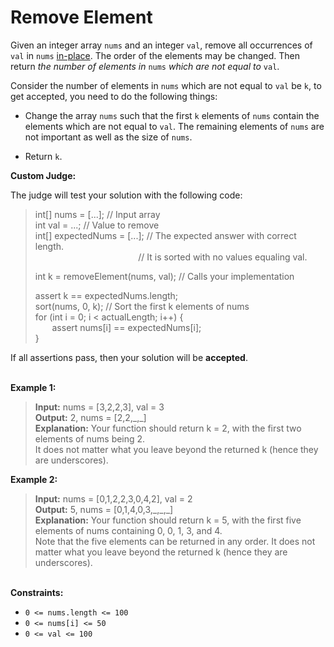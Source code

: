 # Remove Element

Given an integer array `nums` and an integer `val`, remove all occurrences of `val` in `nums` [in-place](https://en.wikipedia.org/wiki/In-place_algorithm). The order of the elements may be changed. Then return *the number of elements in* `nums` *which are not equal to* `val`.

Consider the number of elements in `nums` which are not equal to `val` be `k`, to get accepted, you need to do the following things:

- Change the array `nums` such that the first `k` elements of `nums` contain the elements which are not equal to `val`. The remaining elements of `nums` are not important as well as the size of `nums`.

- Return `k`.

**Custom Judge:**

The judge will test your solution with the following code:

> int[] nums = [...]; // Input array\
> int val = ...; // Value to remove\
> int[] expectedNums = [...]; // The expected answer with correct length.\
&ensp; &nbsp; &nbsp; &nbsp; &nbsp; &nbsp; &nbsp; &nbsp; &nbsp; &nbsp; &nbsp; &nbsp; &nbsp; &nbsp; &nbsp; &nbsp; &nbsp; &nbsp; &nbsp; &nbsp; &nbsp;// It is sorted with no values equaling val.
>
> int k = removeElement(nums, val); // Calls your implementation
>
> assert k == expectedNums.length;\
> sort(nums, 0, k); // Sort the first k elements of nums\
> for (int i = 0; i < actualLength; i++) {\
&ensp; &nbsp; &nbsp; assert nums[i] == expectedNums[i];\
> }

If all assertions pass, then your solution will be **accepted**.

\
**Example 1:**

> **Input:** nums = [3,2,2,3], val = 3\
> **Output:** 2, nums = [2,2,\_,_]\
> **Explanation:** Your function should return k = 2, with the first two elements of nums being 2.\
It does not matter what you leave beyond the returned k (hence they are underscores).

**Example 2:**

> **Input:** nums = [0,1,2,2,3,0,4,2], val = 2\
> **Output:** 5, nums = [0,1,4,0,3,\_,\_,_]\
> **Explanation:** Your function should return k = 5, with the first five elements of nums containing 0, 0, 1, 3, and 4.\
Note that the five elements can be returned in any order.
It does not matter what you leave beyond the returned k (hence they are underscores).

\
**Constraints:**

- `0 <= nums.length <= 100`
- `0 <= nums[i] <= 50`
- `0 <= val <= 100`
